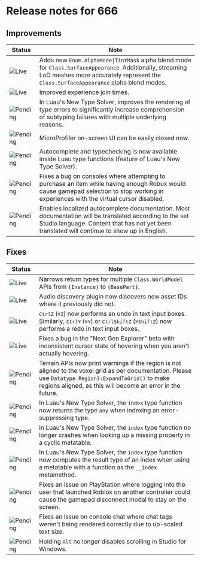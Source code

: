 # Release notes for 666

## Improvements

| Status | Note |
|--------|------|
| ![Live](https://img.shields.io/badge/Live-009E57?style=flat)  | Adds new <code>Enum.AlphaMode\|TintMask</code> alpha blend mode for <code>Class.SurfaceAppearance</code>. Additionally, streaming LoD meshes more accurately represent the <code>Class.SurfaceAppearance</code> alpha blend modes. |
| ![Live](https://img.shields.io/badge/Live-009E57?style=flat)  | Improved experience join times. |
| ![Pending](https://img.shields.io/badge/Pending-DEA517?style=flat)  | In Luau's New Type Solver, improves the rendering of type errors to significantly increase comprehension of subtyping failures with multiple underlying reasons. |
| ![Pending](https://img.shields.io/badge/Pending-DEA517?style=flat)  | MicroProfiler on-screen UI can be easily closed now. |
| ![Pending](https://img.shields.io/badge/Pending-DEA517?style=flat)  | Autocomplete and typechecking is now available inside Luau type functions (feature of Luau's New Type Solver). |
| ![Pending](https://img.shields.io/badge/Pending-DEA517?style=flat)  | Fixes a bug on consoles where attempting to purchase an item while having enough Robux would cause gamepad selection to stop working in experiences with the virtual cursor disabled. |
| ![Pending](https://img.shields.io/badge/Pending-DEA517?style=flat)  | Enables localized autocomplete documentation. Most documentation will be translated according to the set Studio language. Content that has not yet been translated will continue to show up in English. |
## Fixes

| Status | Note |
|--------|------|
| ![Live](https://img.shields.io/badge/Live-009E57?style=flat)  | Narrows return types for multiple <code>Class.WorldModel</code> APIs from <code>{Instance}</code> to <code>{BasePart}</code>. |
| ![Live](https://img.shields.io/badge/Live-009E57?style=flat)  | Audio discovery plugin now discovers new asset IDs where it previously did not. |
| ![Live](https://img.shields.io/badge/Live-009E57?style=flat)  | <kbd>Ctrl</kbd><kbd>Z</kbd> (<kbd>⌘</kbd><kbd>Z</kbd>) now performs an undo in text input boxes. Similarly, <kbd>Ctrl</kbd><kbd>Y</kbd> (<kbd>⌘</kbd><kbd>Y</kbd>) or <kbd>Ctrl</kbd><kbd>Shift</kbd><kbd>Z</kbd> (<kbd>⌘</kbd><kbd>Shift</kbd><kbd>Z</kbd>) now performs a redo in text input boxes. |
| ![Live](https://img.shields.io/badge/Live-009E57?style=flat)  | Fixes a bug in the "Next Gen Explorer" beta with inconsistent cursor state of hovering when you aren't actually hovering. |
| ![Pending](https://img.shields.io/badge/Pending-DEA517?style=flat)  | Terrain APIs now print warnings if the region is not aligned to the voxel grid as per documentation. Please use <code>Datatype.Region3:ExpandToGrid()</code> to make regions aligned, as this will become an error in the future. |
| ![Pending](https://img.shields.io/badge/Pending-DEA517?style=flat)  | In Luau's New Type Solver, the <code>index</code> type function now returns the type <code>any</code> when indexing an error-suppressing type. |
| ![Pending](https://img.shields.io/badge/Pending-DEA517?style=flat)  | In Luau's New Type Solver, the <code>index</code> type function no longer crashes when looking up a missing property in a cyclic metatable. |
| ![Pending](https://img.shields.io/badge/Pending-DEA517?style=flat)  | In Luau's New Type Solver, the <code>index</code> type function now computes the result type of an index when using a metatable with a function as the <code>__index</code> metamethod. |
| ![Pending](https://img.shields.io/badge/Pending-DEA517?style=flat)  | Fixes an issue on PlayStation where logging into the user that launched Roblox on another controller could cause the gamepad disconnect modal to stay on the screen. |
| ![Pending](https://img.shields.io/badge/Pending-DEA517?style=flat)  | Fixes an issue on console chat where chat tags weren't being rendered correctly due to up-scaled text size. |
| ![Pending](https://img.shields.io/badge/Pending-DEA517?style=flat)  | Holding <code>Alt</code> no longer disables scrolling in Studio for Windows. |
